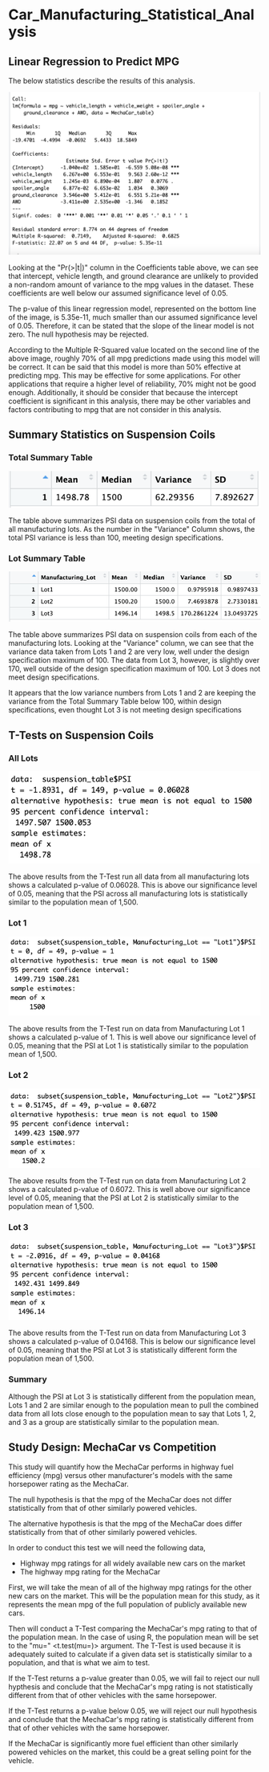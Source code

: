 # Car_Manufacturing_Statistical_Analysis

## Linear Regression to Predict MPG
The below statistics describe the results of this analysis.

![Linear Regression Summary](stat_images/mpg_analysis_1.png)

Looking at the "Pr(>|t|)" column in the Coefficients table above, we can see that intercept, vehicle length, and ground clearance are unlikely to provided a non-random amount of variance to the mpg values in the dataset. These coefficients are well below our assumed significance level of 0.05. 

The p-value of this linear regression model, represented on the bottom line of the image, is 5.35e-11, much smaller than our assumed significance level of 0.05. Therefore, it can be stated that the slope of the linear model is not zero. The null hypothesis may be rejected. 

According to the Multiple R-Squared value located on the second line of the above image, roughly 70% of all mpg predictions made using this model will be correct. It can be said that this model is more than 50% effective at predicting mpg. This may be effective for some applications. For other applications that require a higher level of reliability, 70% might not be good enough. Additionally, it should be consider that because the intercept coefficient is significant in this analysis, there may be other variables and factors contributing to mpg that are not consider in this analysis. 

## Summary Statistics on Suspension Coils
### Total Summary Table

![Total Summary Table](stat_images/total_summary.png)

The table above summarizes PSI data on suspension coils from the total of all manufacturing lots. As the number in the "Variance" Column shows, the total PSI variance is less than 100, meeting design specifications.

### Lot Summary Table

![Lot Summary Table](stat_images/lot_summary.png)

The table above summarizes PSI data on suspension coils from each of the manufacturing lots. Looking at the "Variance" column, we can see that the variance data taken from Lots 1 and 2 are very low, well under the design specification maximum of 100. The data from Lot 3, however, is slightly over 170, well outside of the design specification maximum of 100. Lot 3 does not meet design specifications.

It appears that the low variance numbers from Lots 1 and 2 are keeping the variance from the Total Summary Table below 100, within design specifications, even thought Lot 3 is not meeting design specifications

## T-Tests on Suspension Coils
### All Lots

![All Lots T-Test](stat_images/all_lots_ttest.png)

The above results from the T-Test run all data from all manufacturing lots shows a calculated p-value of 0.06028. This is above our significance level of 0.05, meaning that the PSI across all manufacturing lots is statistically similar to the population mean of 1,500. 

### Lot 1

![Lot 1 T-Test](stat_images/lot1_ttest.png)

The above results from the T-Test run on data from Manufacturing Lot 1 shows a calculated p-value of 1. This is well above our significance level of 0.05, meaning that the PSI at Lot 1 is statistically similar to the population mean of 1,500.

### Lot 2

![Lot 2 T-Test](stat_images/lot2_ttest.png)

The above results from the T-Test run on data from Manufacturing Lot 2 shows a calculated p-value of 0.6072. This is well above our significance level of 0.05, meaning that the PSI at Lot 2 is statistically similar to the population mean of 1,500.

### Lot 3

![Lot 3 T-Test](stat_images/lot3_ttest.png)

The above results from the T-Test run on data from Manufacturing Lot 3 shows a calculated p-value of 0.04168. This is below our significance level of 0.05, meaning that the PSI at Lot 3 is statistically different form the population mean of 1,500.


### Summary
Although the PSI at Lot 3 is statistically different from the population mean, Lots 1 and 2 are similar enough to the population mean to pull the combined data from all lots close enough to the population mean to say that Lots 1, 2, and 3 as a group are statistically similar to the population mean. 

## Study Design: MechaCar vs Competition
This study will quantify how the MechaCar performs in highway fuel efficiency (mpg) versus other manufacturer's models with the same horsepower rating as the MechaCar. 

The null hypothesis is that the mpg of the MechaCar does not differ statistically from that of other similarly powered vehicles. 

The alternative hypothesis is that the mpg of the MechaCar does differ statistically from that of other similarly powered vehicles.

In order to conduct this test we will need the following data,
- Highway mpg ratings for all widely available new cars on the market
- The highway mpg rating for the MechaCar

First, we will take the mean of all of the highway mpg ratings for the other new cars on the market. This will be the population mean for this study, as it represents the mean mpg of the full population of publicly available new cars. 

Then will conduct a T-Test comparing the MechaCar's mpg rating to that of the population mean. In the case of using R, the population mean will be set to the "mu=" <t.test(mu=)> argument. The T-Test is used because it is adequately suited to calculate if a given data set is statistically similar to a population, and that is what we aim to test.  

If the T-Test returns a p-value greater than 0.05, we will fail to reject our null hypthesis and conclude that the MechaCar's mpg rating is not statistically different from that of other vehicles with the same horsepower. 

If the T-Test returns a p-value below 0.05, we will reject our null hypothesis and conclude that the MechaCar's mpg rating is statistically different from that of other vehicles with the same horsepower. 

If the MechaCar is significantly more fuel efficient than other similarly powered vehicles on the market, this could be a great selling point for the vehicle. 



